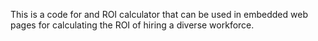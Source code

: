 This is a code for and ROI calculator that can be used in embedded web pages for calculating the ROI of hiring a diverse workforce. 
